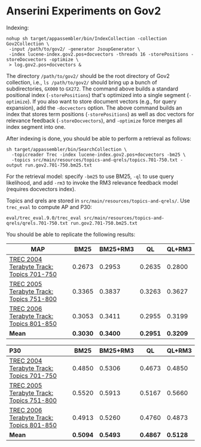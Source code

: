 # Anserini Experiments on Gov2

Indexing:

```
nohup sh target/appassembler/bin/IndexCollection -collection Gov2Collection \
 -input /path/to/gov2/ -generator JsoupGenerator \
 -index lucene-index.gov2.pos+docvectors -threads 16 -storePositions -storeDocvectors -optimize \
 > log.gov2.pos+docvectors &

```

The directory `/path/to/gov2/` should be the root directory of Gov2 collection, i.e., `ls /path/to/gov2/` should bring 
up a bunch of subdirectories, `GX000` to `GX272`. The command above builds a standard positional index (`-storePositions`) 
that's optimized into a single segment (`-optimize`). If you also want to store document vectors (e.g., for query 
expansion), add the `-docvectors` option.  The above command builds an index that stores term positions (`-storePositions`) 
as well as doc vectors for relevance feedback (`-storeDocvectors`), and `-optimize` force merges all index segment into one.

After indexing is done, you should be able to perform a retrieval as follows:

```
sh target/appassembler/bin/SearchCollection \
  -topicreader Trec -index lucene-index.gov2.pos+docvectors -bm25 \
  -topics src/main/resources/topics-and-qrels/topics.701-750.txt -output run.gov2.701-750.bm25.txt
```

For the retrieval model: specify `-bm25` to use BM25, `-ql` to use query likelihood, and add `-rm3` to invoke the RM3 
relevance feedback model (requires docvectors index).

Topics and qrels are stored in `src/main/resources/topics-and-qrels/`. Use `trec_eval` to compute AP and P30:

```
eval/trec_eval.9.0/trec_eval src/main/resources/topics-and-qrels/qrels.701-750.txt run.gov2.701-750.bm25.txt
```

You should be able to replicate the following results:

MAP                                                                                     | BM25   |BM25+RM3| QL     | QL+RM3
----------------------------------------------------------------------------------------|--------|--------|--------|--------
[TREC 2004 Terabyte Track: Topics 701-750](http://trec.nist.gov/data/terabyte04.html)   | 0.2673 | 0.2953 | 0.2635 | 0.2800
[TREC 2005 Terabyte Track: Topics 751-800](http://trec.nist.gov/data/terabyte05.html)   | 0.3365 | 0.3837 | 0.3263 | 0.3627
[TREC 2006 Terabyte Track: Topics 801-850](http://trec.nist.gov/data/terabyte06.html)   | 0.3053 | 0.3411 | 0.2955 | 0.3199
**Mean**                                                                                | **0.3030** | **0.3400** | **0.2951** | **0.3209**


P30                                                                                     | BM25   |BM25+RM3|  QL    | QL+RM3
:---------------------------------------------------------------------------------------|--------|--------|--------|--------
[TREC 2004 Terabyte Track: Topics 701-750](http://trec.nist.gov/data/terabyte04.html)   | 0.4850 | 0.5306 | 0.4673 | 0.4850
[TREC 2005 Terabyte Track: Topics 751-800](http://trec.nist.gov/data/terabyte05.html)   | 0.5520 | 0.5913 | 0.5167 | 0.5660
[TREC 2006 Terabyte Track: Topics 801-850](http://trec.nist.gov/data/terabyte06.html)   | 0.4913 | 0.5260 | 0.4760 | 0.4873
**Mean**                                                                                | **0.5094** | **0.5493** | **0.4867** | **0.5128**

